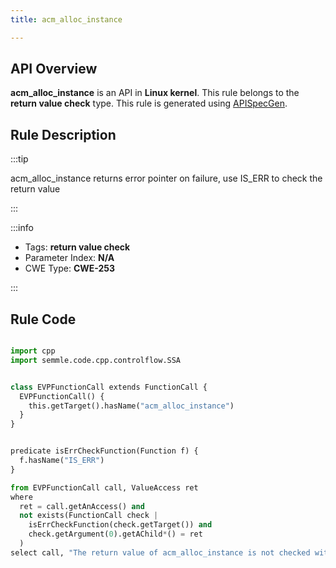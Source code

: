 ```yaml
---
title: acm_alloc_instance

---
```



## API Overview
**acm_alloc_instance** is an API in **Linux kernel**. This rule belongs to the **return value check** type. This rule is generated using [APISpecGen](../../tools/APISpecGen).
## Rule Description

:::tip

acm_alloc_instance returns error pointer on failure, use IS_ERR to check the return value

:::

:::info

- Tags: **return value check**
- Parameter Index: **N/A**
- CWE Type: **CWE-253**

:::

## Rule Code
```python

import cpp
import semmle.code.cpp.controlflow.SSA


class EVPFunctionCall extends FunctionCall {
  EVPFunctionCall() {
    this.getTarget().hasName("acm_alloc_instance")
  }
}


predicate isErrCheckFunction(Function f) {
  f.hasName("IS_ERR") 
}

from EVPFunctionCall call, ValueAccess ret
where
  ret = call.getAnAccess() and
  not exists(FunctionCall check |
    isErrCheckFunction(check.getTarget()) and
    check.getArgument(0).getAChild*() = ret
  )
select call, "The return value of acm_alloc_instance is not checked with IS_ERR."
    
```